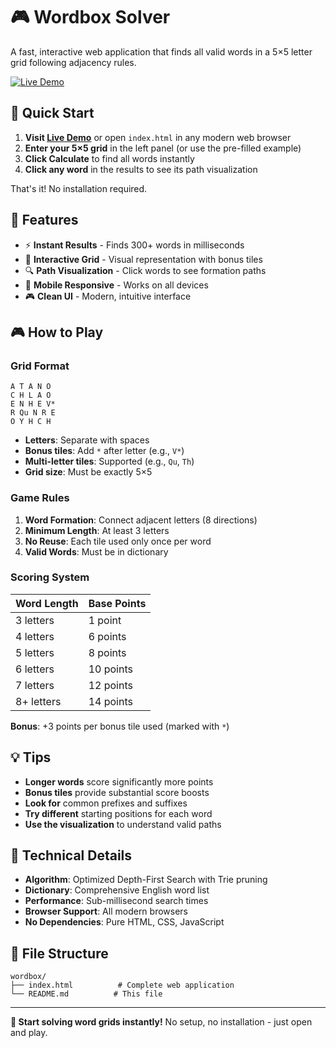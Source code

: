# 🎮 Wordbox Solver

A fast, interactive web application that finds all valid words in a 5×5 letter grid following adjacency rules.

[![Live Demo](https://img.shields.io/badge/Live%20Demo-Play%20Now-blue?style=for-the-badge)](https://umertariq1.github.io/wordbox/)

## 🚀 Quick Start

1. **Visit [Live Demo](https://umertariq1.github.io/wordbox/)** or open `index.html` in any modern web browser
2. **Enter your 5×5 grid** in the left panel (or use the pre-filled example)
3. **Click Calculate** to find all words instantly
4. **Click any word** in the results to see its path visualization

That's it! No installation required.

## 🎯 Features

- ⚡ **Instant Results** - Finds 300+ words in milliseconds
- 🎨 **Interactive Grid** - Visual representation with bonus tiles
- 🔍 **Path Visualization** - Click words to see formation paths
- 📱 **Mobile Responsive** - Works on all devices
- 🎮 **Clean UI** - Modern, intuitive interface

## 🎮 How to Play

### Grid Format
```
A T A N O
C H L A O
E N H E V*
R Qu N R E
O Y H C H
```

- **Letters**: Separate with spaces
- **Bonus tiles**: Add `*` after letter (e.g., `V*`)
- **Multi-letter tiles**: Supported (e.g., `Qu`, `Th`)
- **Grid size**: Must be exactly 5×5

### Game Rules

1. **Word Formation**: Connect adjacent letters (8 directions)
2. **Minimum Length**: At least 3 letters
3. **No Reuse**: Each tile used only once per word
4. **Valid Words**: Must be in dictionary

### Scoring System

| Word Length | Base Points |
|-------------|-------------|
| 3 letters   | 1 point     |
| 4 letters   | 6 points    |
| 5 letters   | 8 points    |
| 6 letters   | 10 points   |
| 7 letters   | 12 points   |
| 8+ letters  | 14 points   |

**Bonus**: +3 points per bonus tile used (marked with `*`)

## 💡 Tips

- **Longer words** score significantly more points
- **Bonus tiles** provide substantial score boosts
- **Look for** common prefixes and suffixes
- **Try different** starting positions for each word
- **Use the visualization** to understand valid paths

## 🔧 Technical Details

- **Algorithm**: Optimized Depth-First Search with Trie pruning
- **Dictionary**: Comprehensive English word list
- **Performance**: Sub-millisecond search times
- **Browser Support**: All modern browsers
- **No Dependencies**: Pure HTML, CSS, JavaScript

## 📄 File Structure

```
wordbox/
├── index.html          # Complete web application
└── README.md          # This file
```

---

**🌟 Start solving word grids instantly!** No setup, no installation - just open and play.